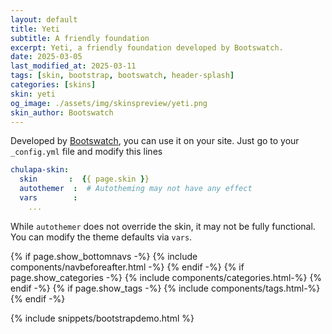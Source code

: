 ```yaml
---
layout: default
title: Yeti
subtitle: A friendly foundation
excerpt: Yeti, a friendly foundation developed by Bootswatch.
date: 2025-03-05
last_modified_at: 2025-03-11
tags: [skin, bootstrap, bootswatch, header-splash]
categories: [skins]
skin: yeti
og_image: ./assets/img/skinspreview/yeti.png
skin_author: Bootswatch
---
```



Developed by [Bootswatch](https://bootswatch.com/), you can use it on your site. Just go to your `_config.yml` file and modify this lines

```yaml
chulapa-skin: 
  skin       :  {{ page.skin }}
  autothemer  :  # Autotheming may not have any effect
  vars        :    
    ...
```


While `autothemer` does not override the skin, it may not be fully functional. You can modify the theme defaults via `vars`.




{% if page.show_bottomnavs -%}
{% include components/navbeforeafter.html -%}
{% endif -%}
{% if page.show_categories -%}
{% include components/categories.html-%}
{% endif -%}
{% if page.show_tags -%}
{% include components/tags.html-%}
{% endif -%}


{% include snippets/bootstrapdemo.html  %}
